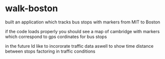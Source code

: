 # walk-boston

built an application which tracks bus stops with markers from MIT to Boston

if the code loads properly you should see a map of cambridge with markers which correspond to gps cordinates for bus stops

in the future Id like to incororate traffic data aswell to show time distance between stops factoring in traffic conditions

